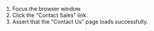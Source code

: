 1. Focus the browser window.
2. Click the "Contact Sales" link.
3. Assert that the "Contact Us" page loads successfully.